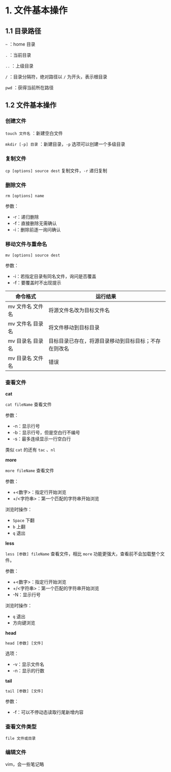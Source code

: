# 1. 文件基本操作

## 1.1 目录路径

`~` ：home 目录

`.` ：当前目录

`..` ：上级目录

`/` ：目录分隔符，绝对路径以 `/` 为开头，表示根目录

`pwd` ：获得当前所在路径



## 1.2 文件基本操作

### 创建文件

`touch 文件名` ：新建空白文件

`mkdir [-p] 目录` ：新建目录，`-p` 选项可以创建一个多级目录



### 复制文件

`cp [options] source dest` 复制文件，`-r` 递归复制



### 删除文件

`rm [options] name`

参数：

+ -r：递归删除
+ -f：直接删除无需确认
+ -i：删除前逐一询问确认



### 移动文件与重命名

`mv [options] source dest`

参数：

+ -i：若指定目录有同名文件，询问是否覆盖
+ -f：要覆盖时不出现提示



| 命令格式         | 运行结果                                             |
| ---------------- | ---------------------------------------------------- |
| mv 文件名 文件名 | 将源文件名改为目标文件名                             |
| mv 文件名 目录名 | 将文件移动到目标目录                                 |
| mv 目录名 目录名 | 目标目录已存在，将源目录移动到目标目标；不存在则改名 |
| mv 目录名 文件名 | 错误                                                 |



### 查看文件

**cat**

`cat fileName` 查看文件

参数：

+ -n：显示行号
+ -b：显示行号，但是空白行不编号
+ -s：最多连续显示一行空白行



类似 `cat` 的还有 `tac` 、`nl`



**more**

`more fileName` 查看文件

参数：

+ +<数字>：指定行开始浏览
+ +/<字符串>：第一个匹配的字符串开始浏览

浏览时操作：

+ `Space` 下翻
+ `b` 上翻
+ `q` 退出



**less**

`less [参数] fileName` 查看文件，相比 `more` 功能更强大，查看前不会加载整个文件。

参数：

- +<数字>：指定行开始浏览
- +/<字符串>：第一个匹配的字符串开始浏览
- -N：显示行号

浏览时操作：

- `q` 退出
- 方向键浏览



**head**

`head [参数] [文件]`

选项：

+ -v：显示文件名
+ -n：显示的行数



**tail**

`tail [参数] [文件]`

参数：

+ -f：可以不停动态读取行尾新增内容



### 查看文件类型

`file 文件或目录`



### 编辑文件

vim，会一些笔记略

